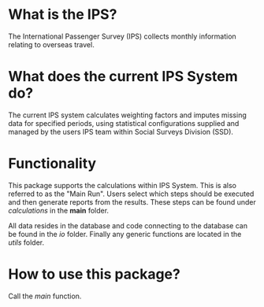 # What is the IPS?
The International Passenger Survey (IPS) collects monthly information relating to overseas travel.

# What does the current IPS System do?
The current IPS system calculates weighting factors and imputes missing data for specified periods, using statistical configurations supplied and managed by the users IPS team within Social Surveys Division (SSD).

# Functionality
This package supports the calculations within IPS System. This is also referred to as the "Main Run".
Users select which steps should be executed and then generate reports from the results. These steps can be found under _calculations_ in the **main** folder.

All data resides in the database and code connecting to the database can be found in the _io_ folder. Finally any generic functions are located in the _utils_ folder.

# How to use this package?
Call the *main* function.